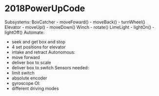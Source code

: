 # 2018PowerUpCode
Subsystems: 
	BoxCatcher
    - moveFoward()
    - moveBack()
    - turnWheel()
  Elevator
    - moveUp()
    - moveDown()
  Winch 
    - rotate()
  LimeLight
    - lightOn()
    - lightOff()
Automate: 
  - seek and get box and stop
  - 4 set positions for elevator
  - intake and retract 
Autonomous:
  - move forward 
  - deliver box to scale 
  - deliver box to switch
Sensors needed: 
  - limit switch 
  - absolute encoder 
  - gyroscope 
OI: 
  - different driving modes 

